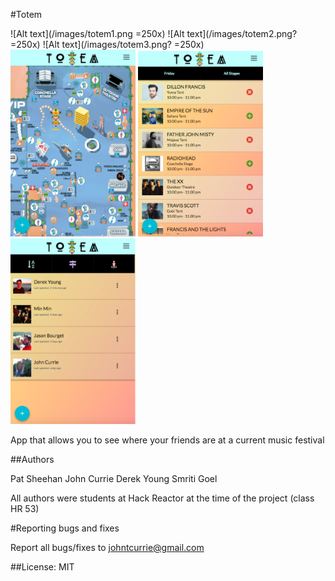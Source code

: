 #Totem

![Alt text](/images/totem1.png =250x)
![Alt text](/images/totem2.png? =250x)
![Alt text](/images/totem3.png? =250x)
<img src="images/totem1.png" width="200">
<img src="images/totem2.png" width="200">
<img src="images/totem3.png" width="200">

App that allows you to see where your friends are at a current music festival

##Authors

Pat Sheehan
John Currie
Derek Young
Smriti Goel

All authors were students at Hack Reactor at the time of the project (class HR 53)

#Reporting bugs and fixes  

Report all bugs/fixes to johntcurrie@gmail.com

##License: MIT